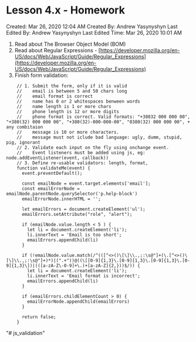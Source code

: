 # Lesson 4.x - Homework

Created: Mar 26, 2020 12:04 AM
Created By: Andrew Yasynyshyn
Last Edited By: Andrew Yasynyshyn
Last Edited Time: Mar 26, 2020 10:01 AM

1. Read about The Browser Object Model (BOM)
2. Read about Regular Expressions - [https://developer.mozilla.org/en-US/docs/Web/JavaScript/Guide/Regular_Expressions](https://developer.mozilla.org/en-US/docs/Web/JavaScript/Guide/Regular_Expressions)
3. Finish form validation:

```
    // 1. Submit the form, only if it is valid
    //    email is between 5 and 50 chars long
    //    email format is correct
    //    name has 0 or 2 whitespaces benween words
    //    name length is 1 or more chars
    //    phone length is 12 or more digits
    //    phone format is correct. Valid formats: "+38032 000 000 00", "+380(32) 000 000 00", "+380(32)-000-000-00", "0380(32) 000 000 00", + any combitaion
    //    message is 10 or more characters.
    //    message must not iclude bad language: ugly, dumm, stupid, pig, ignorant
    // 2. Validate each input on the fly using onchange event.
    //    Event listeners must be added using js, eg: node.addEventListener(event, callback))
    // 3. Define re-usable validators: length, format,  
    function validateMe(event) {
      event.preventDefault();
    
      const emailNode = event.target.elements['email'];
      const emailErrorNode = emailNode.parentNode.querySelector('p.help-block')
      emailErrorNode.innerHTML = '';
    
      let emailErrors = document.createElement('ul');
      emailErrors.setAttribute("role", "alert");
    
      if (emailNode.value.length < 5 ) {
        let li = document.createElement('li');
        li.innerText = 'Email is too short';
        emailErrors.appendChild(li)
      }
    
      if (!emailNode.value.match(/^(([^<>()\[\]\\.,;:\s@"]+(\.[^<>()\[\]\\.,;:\s@"]+)*)|(".+"))@((\[[0-9]{1,3}\.[0-9]{1,3}\.[0-9]{1,3}\.[0-9]{1,3}\])|(([a-zA-Z\-0-9]+\.)+[a-zA-Z]{2,}))$/)) {
        let li = document.createElement('li');
        li.innerText = 'Email format is incorrect';
        emailErrors.appendChild(li)
      }
    
      if (emailErrors.childElementCount > 0) {
        emailErrorNode.appendChild(emailErrors)
      }
    
      return false;
    }
```
"# js_validation" 
